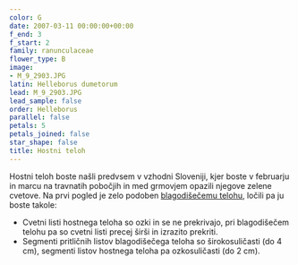 ```yaml
---
color: G
date: 2007-03-11 00:00:00+00:00
f_end: 3
f_start: 2
family: ranunculaceae
flower_type: B
image:
- M_9_2903.JPG
latin: Helleborus dumetorum
lead: M_9_2903.JPG
lead_sample: false
order: Helleborus
parallel: false
petals: 5
petals_joined: false
star_shape: false
title: Hostni teloh
---
```

Hostni teloh boste našli predvsem v vzhodni Sloveniji, kjer boste v februarju in marcu na travnatih pobočjih in med grmovjem opazili njegove zelene cvetove. Na prvi pogled je zelo podoben [blagodišečemu telohu](../helleborusodorus/), ločili pa ju boste takole:

-   Cvetni listi hostnega teloha so ozki in se ne prekrivajo, pri blagodišečem telohu pa so cvetni listi precej širši in izrazito prekriti.
-   Segmenti pritličnih listov blagodišečega teloha so širokosuličasti (do 4 cm), segmenti listov hostnega teloha pa ozkosuličasti (do 2 cm).

